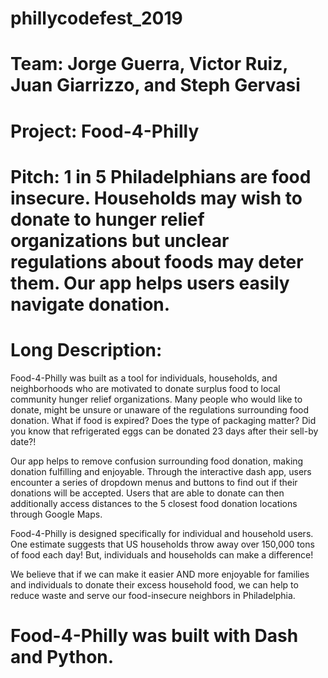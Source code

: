 # phillycodefest_2019

# Team: Jorge Guerra, Victor Ruiz, Juan Giarrizzo, and Steph Gervasi

# Project: Food-4-Philly

# Pitch: 1 in 5 Philadelphians are food insecure. Households may wish to donate to hunger relief organizations but unclear regulations about foods may deter them. Our app helps users easily navigate donation. 

# Long Description: 
Food-4-Philly was built as a tool for individuals, households, and neighborhoods who are motivated to donate surplus food to local community hunger relief organizations. Many people who would like to donate, might be unsure or unaware of the regulations surrounding food donation. What if food is expired? Does the type of packaging matter? Did you know that refrigerated eggs can be donated 23 days after their sell-by date?!

Our app helps to remove confusion surrounding food donation, making donation fulfilling and enjoyable.
Through the interactive dash app, users encounter a series of dropdown menus and buttons to find out if their donations will be accepted. Users that are able to donate can then additionally access distances to the 5 closest food donation locations through Google Maps.

Food-4-Philly is designed specifically for individual and household users. One estimate suggests that US households throw away over 150,000 tons of food each day! But, individuals and households can make a difference!

We believe that if we can make it easier AND more enjoyable for families and individuals to donate their excess household food, we can help to reduce waste and serve our food-insecure neighbors in Philadelphia.

# Food-4-Philly was built with Dash and Python.
